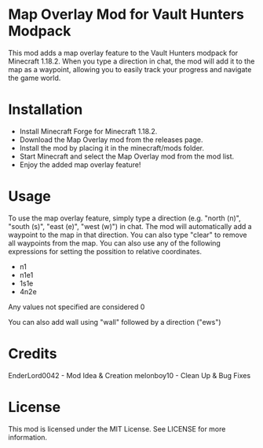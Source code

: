 # Map Overlay Mod for Vault Hunters Modpack
This mod adds a map overlay feature to the Vault Hunters modpack for Minecraft 1.18.2. When you type a direction in chat, the mod will add it to the map as a waypoint, allowing you to easily track your progress and navigate the game world.

# Installation
- Install Minecraft Forge for Minecraft 1.18.2.
- Download the Map Overlay mod from the releases page.
- Install the mod by placing it in the minecraft/mods folder.
- Start Minecraft and select the Map Overlay mod from the mod list.
- Enjoy the added map overlay feature!

# Usage
To use the map overlay feature, simply type a direction (e.g. "north (n)", "south (s)", "east (e)", "west (w)") in chat. The mod will automatically add a waypoint to the map in that direction. You can also type "clear" to remove all waypoints from the map. You can also use any of the following expressions for setting the possition to relative coordinates.
- n1
- n1e1
- 1s1e
- 4n2e

Any values not specified are considered 0

You can also add wall using "wall" followed by a direction ("ews")

# Credits
EnderLord0042 - Mod Idea & Creation
melonboy10 - Clean Up & Bug Fixes

# License
This mod is licensed under the MIT License. See LICENSE for more information.